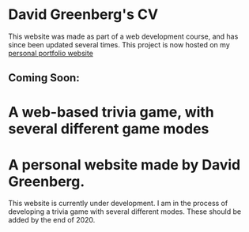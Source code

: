 # David Greenberg's CV
This website was made as part of a web development course, and has since been updated several times.
This project is now hosted on my [personal portfolio website](https://www.skriffy.com)


## Coming Soon:
A web-based trivia game, with several different game modes
=======
# A personal website made by David Greenberg.
This website is currently under development. I am in the process of developing a trivia game with several different modes. These should be added by the end of 2020.

